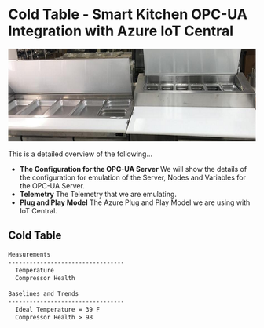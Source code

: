 # Cold Table - Smart Kitchen OPC-UA Integration with Azure IoT Central
![alt text](../Assets/commercial-cold-table.png "Cold Table")

This is a detailed overview of the following...

* <b>The Configuration for the OPC-UA Server</b> We will show the details of the configuration for emulation of the Server, Nodes and Variables for the OPC-UA Server.
* <b>Telemetry</b> The Telemetry that we are emulating.
* <b>Plug and Play Model</b> The Azure Plug and Play Model we are using with IoT Central.

## Cold Table

    Measurements
    ---------------------------------
      Temperature
      Compressor Health

    Baselines and Trends
    ---------------------------------
      Ideal Temperature = 39 F
      Compressor Health > 98